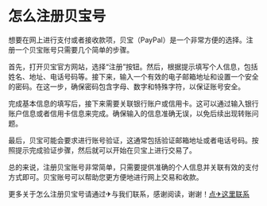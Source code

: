 # 怎么注册贝宝号

想要在网上进行支付或者接收款项，贝宝（PayPal）是一个非常方便的选择。注册一个贝宝账号只需要几个简单的步骤。

首先，打开贝宝官方网站，选择“注册”按钮。然后，根据提示填写个人信息，包括姓名、地址、电话号码等。接下来，输入一个有效的电子邮箱地址和设置一个安全的密码。在这一步，确保密码包含字母、数字和特殊字符，以保证账号安全。

完成基本信息的填写后，接下来需要关联银行账户或信用卡。这可以通过输入银行账户信息或者信用卡信息来完成。确保输入的信息准确无误，以免后续出现转账问题。

最后，贝宝可能会要求进行账号验证，这通常包括验证邮箱地址或者电话号码。按照提示完成验证步骤，然后就可以开始在贝宝上进行交易了。

总的来说，注册贝宝账号非常简单，只需要提供准确的个人信息并关联有效的支付方式即可。贝宝账号可以帮助您更方便地进行网上交易和收款。

更多关于怎么注册贝宝号请通过✈与我们联系，感谢阅读，谢谢！[点✈这里联系](https://ads.k02.cc)